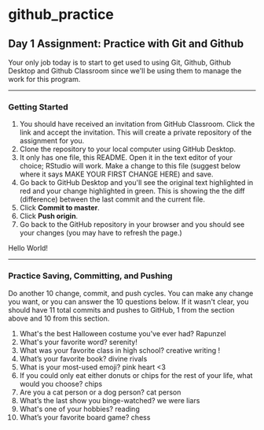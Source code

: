 # github_practice
## Day 1 Assignment: Practice with Git and Github

Your only job today is to start to get used to using Git, Github, Github Desktop and Github Classroom since we'll be using them to manage the work for this program.

---

### Getting Started

1. You should have received an invitation from GitHub Classroom. Click the link and accept the invitation. This will create a private repository of the assignment for you.
2. Clone the repository to your local computer using GitHub Desktop.
3. It only has one file, this README. Open it in the text editor of your choice; RStudio will work. Make a change to this file (suggest below where it says MAKE YOUR FIRST CHANGE HERE) and save.
4. Go back to GitHub Desktop and you'll see the original text highlighted in red and your change highlighted in green. This is showing the the diff (difference) between the last commit and the current file.
5. Click **Commit to master**.
6. Click **Push origin**.
7. Go back to the GitHub repository in your browser and you should see your changes (you may have to refresh the page.)

Hello World!

---

### Practice Saving, Committing, and Pushing

Do another 10 change, commit, and push cycles. You can make any change you want, or you can answer the 10 questions below. If it wasn't clear, you should have 11 total commits and pushes to GitHub, 1 from the section above and 10 from this section.

1. What's the best Halloween costume you've ever had? Rapunzel
2. What's your favorite word? serenity!
3. What was your favorite class in high school? creative writing ! 
4. What’s your favorite book? divine rivals 
5. What is your most-used emoji? pink heart <3
6. If you could only eat either donuts or chips for the rest of your life, what would you choose? chips
7. Are you a cat person or a dog person? cat person
8. What’s the last show you binge-watched? we were liars
9. What's one of your hobbies? reading
10. What’s your favorite board game? chess
